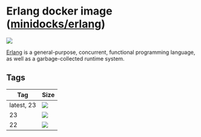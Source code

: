 Erlang docker image ([minidocks/erlang](https://hub.docker.com/r/minidocks/erlang))
===================================================================================

![](https://upload.wikimedia.org/wikipedia/commons/thumb/0/04/Erlang_logo.svg/100px-Erlang_logo.svg.png)

[Erlang](https://www.erlang.org/) is a general-purpose, concurrent, functional
programming language, as well as a garbage-collected runtime system.

Tags
----

| Tag        | Size                                                                     |
|------------|--------------------------------------------------------------------------|
| latest, 23 | ![](https://img.shields.io/docker/image-size/minidocks/erlang/latest?style=flat-square&logo=docker&label=size)    |
| 23         | ![](https://img.shields.io/docker/image-size/minidocks/erlang/23?style=flat-square&logo=docker&label=size) |
| 22         | ![](https://img.shields.io/docker/image-size/minidocks/erlang/22?style=flat-square&logo=docker&label=size) |
